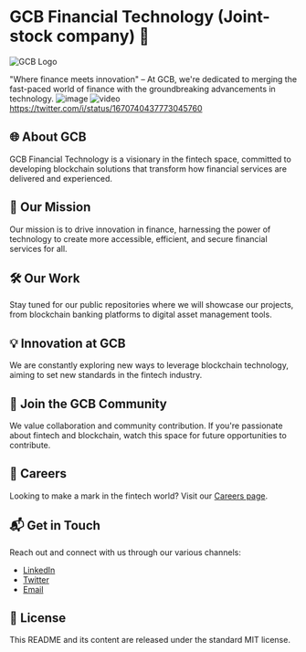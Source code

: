 # GCB Financial Technology (Joint-stock company) 🚀

![GCB Logo](<https://gulfcryptobankshares.com/assets/rightlogo.svg>)

"Where finance meets innovation" – At GCB, we're dedicated to merging the fast-paced world of finance with the groundbreaking advancements in technology.
![image](https://github.com/GCBfinance/GCBfinance/assets/156694250/69beb37c-7ac0-4513-be2d-c87a70feab20)
![video](https://x.com/GcbGulf/status/1670740437773045760?s=20)
https://twitter.com/i/status/1670740437773045760
## 🌐 About GCB

GCB Financial Technology is a visionary in the fintech space, committed to developing blockchain solutions that transform how financial services are delivered and experienced.

## 🎯 Our Mission

Our mission is to drive innovation in finance, harnessing the power of technology to create more accessible, efficient, and secure financial services for all.

## 🛠️ Our Work

Stay tuned for our public repositories where we will showcase our projects, from blockchain banking platforms to digital asset management tools.

## 💡 Innovation at GCB

We are constantly exploring new ways to leverage blockchain technology, aiming to set new standards in the fintech industry.

## 🤝 Join the GCB Community

We value collaboration and community contribution. If you're passionate about fintech and blockchain, watch this space for future opportunities to contribute.

## 🚀 Careers

Looking to make a mark in the fintech world? Visit our [Careers page](<INSERT_CAREERS_PAGE_URL>).

## 📬 Get in Touch

Reach out and connect with us through our various channels:
- [LinkedIn](https://www.linkedin.com/company/gulfcbio/)
- [Twitter](https://twitter.com/gcbgulf)
- [Email](mailto:Contact@gulfcb.io)

## 📜 License

This README and its content are released under the standard MIT license.


